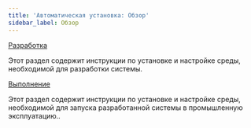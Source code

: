 ```yaml
---
title: 'Автоматическая установка: Обзор'
sidebar_label: Обзор
---
```


[Разработка](Development_auto_.md)

Этот раздел содержит инструкции по установке и настройке среды, необходимой для разработки системы.

[Выполнение](Execution_auto_.md)

Этот раздел содержит инструкции по установке и настройке среды, необходимой для запуска разработанной системы в промышленную эксплуатацию..
